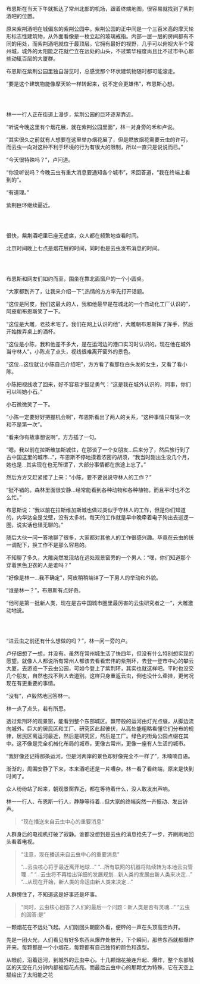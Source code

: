 布恩斯在当天下午就抵达了常州北部的机场，跟着终端地图，很容易就找到了紫荆酒吧的位置。

原来紫荆酒吧在城偏东的紫荆公园中。紫荆公园的正中间是一个三百米高的摩天轮形标志性建筑物，从外面看像是一枚立起的玻璃戒指。内部一层一层的房间都有不同的用处，而紫荆酒吧就位于最顶层。它拥有最好的视野，几乎可以俯视大半个常州城，城外的太阳能之花就伫立在远处的山头，不过繁华程度尚且比不过市中心那些动辄百层的大厦群。

布恩斯在紫荆公园里独自游览时，总感觉那个环状建筑物随时都可能滚走。

“要是这个建筑物能像摩天轮一样转起来，说不定会更雄伟”，布恩斯心想。

<br><br>

林一一行人正在街道上漫步，紫荆公园的巨环逐渐靠近。

“听说今晚这里有个烟花展，就在紫荆公园里面”，林一对身旁的禾和卢说。

“其实很久之前就有人想要在这里举办烟花展了，但是燃放烟花需要云虫的许可，而云虫一向对这种不利于环境的行为有很大的限制，所以一直只是说说而已。”

“今天很特殊吗？”，卢问道。

“你没听说吗？今晚云虫有重大消息要通知各个城市”，禾回答道，“我在终端上看到的”。

“有道理。”

紫荆巨环继续逼近。

<br><br>

很快，紫荆酒吧里已座无虚席，众人都在频繁地查看时间。

北京时间晚上七点是烟花展的时间，同时也是云虫发布消息的时间。

<br><br>

布恩斯和网友们如约而至，围坐在靠北面窗户的一个小圆桌。

“大家都到齐了，让我来介绍一下”,热情的方方率先打开话题。

“这位是阿皮，我们这最大的人，我和他最早是在城北的一个自动化工厂认识的”，阿皮朝布恩斯笑了一下。

“这位是大雕，老技术宅了。我们在网上认识的他”，大雕朝布恩斯挥了挥手，然后开始拨弄桌上的酒杯。

“这位是小陈，我和他差不多大，是在运河边的港口实习时认识的。现在他在城外当守林人”，小陈点了点头，视线很难离开窗外的景色。

“这位...这位就让小陈自己介绍吧”，方方看了看那位白头发的女生，又看了看小陈。

小陈把视线收了回来，好不容易才鼓足勇气：“这是我在城外认识的，同事，你们可以叫她小石。”

小石微微笑了一下。

“小陈一定要好好把握机会啊”，布恩斯看出了两人的关系，“这种事情只有第一次和不是第一次”。

“看来你有故事想说啊”，方方插了一句。

“嗯。我以前在拉斯维加斯城住，在那谈了一个女朋友...后来分了，然后旅行到了古中国这里的城市...”，布恩斯不停地摸着浓密的胡须，“我当时刚出生没几个月，她也是...其实现在也无所谓了，大部分事情都在旅途上忘了。”

然后方方又赶紧接了上来：“小陈，要不要说说守林人的工作？”

“挺不错的。森林里面很安静...经常能看到各种动物和各种植物。而且平时也不怎么忙。”

布恩斯说：“我以前在拉斯维加斯城也做过类似于守林人的工作，但是你们知道的，内华达全是戈壁，没有太多树。每天的工作就是早中晚牵着电子狗出去巡逻一圈，说实话也怪无聊的。”

随后大伙一问一答地聊了很多，大家都对其他人的工作很感兴趣。毕竟在云虫的统一调配下，换工作不是那么容易的。

不知聊了多久，大雕突然发现站在远处观景窗旁的一个男人：“嘿，你们知道那个穿着黑色卫衣的人是谁吗？”

“好像是林一...我不确定”，阿皮稍稍端详了一下男人的举动和外貌。

“谁是林一？”，布恩斯有点好奇。

“他可是第一批新人类，现在是古中国城市圈里最厉害的云虫研究者之一”，大雕激动地说。

<br><br>

“进云虫之前还有什么想做的吗？”，林一问一旁的卢。

卢仔细想了一想，并没有。虽然在常州城生活了快四年，但没有什么特别想实现的愿望。就像人人都说所有常州人都该去看看宏伟的紫荆环，去登一登市中心的攀云大厦，去游览一下云虫公园，可如今登上了紫荆环，其实也就这样吧。平时也没交几个朋友，自然也找不到人去道别。这样只身重返云虫，倒也没什么牵挂，更何况现在有更重要的事情。

“没有”，卢毅然地回答林一。

林一点了点头，若有所思。

透过紫荆环的观景窗，能看到整个东部城区。飘带般的运河由灯光点缀，从脚边流向城外。巨大的居民区和工厂、研究区此起彼伏，从高处能粗略看懂它们分布的规律，居民区离运河最近，然后是研究区，然后是工厂。绿色的街角公园点缀在其中。这不像是完全机械化布局的城市，更像古常州，更像一座有人生活的城市。

“我好像还记得那条运河，但是河两岸的景色却好像完全不一样了”，禾喃喃自语。

渐渐的，周围安静了下来，本来酒吧还是一片嘈杂。林一看了看终端，原来是快到时间了。

众人纷纷站了起来，朝观景窗靠近，都在等待着什么，没人敢发出声响。

林一一行人、布恩斯一行人，静静等待着...但大家的终端突然一齐振动、发出铃声。

>“现在播送来自云虫中心的重要消息”

人群身后的电视机打破了寂静。谁都没想到是云虫的消息抢先了一步，齐刷刷地回头看着电视。

>“注意，现在播送来自云虫中心的重要消息”
>
>“...云虫核心将于最近离开地球...”
>“...所有联网的机器将陆续转为本地云虫管理...”
>“...云虫将不再给出详细的发展规划...新人类的发展由新人类来决定...”
>“...从现在开始，新人类的命运由新人类来决定...”

人群愣住了，不知道这是好事还是坏事。

>“同时，云虫核心回答了人们的最后一个问题：新人类是否有灵魂...”
>“云虫的回答:是”

一颗烟花在不远处飞起。人们刚回头朝窗外看，便砰的一声在头顶高空炸开。

先是一团火光，人们看见有好多东西从爆炸处散开，下个瞬间，那些东西就都爆炸开来。每颗都是一个小烟花，每颗都有自己独特的颜色和造型。

从眼前，沿着运河，到城外的云虫中心。十几颗烟花接连升起、爆炸，整个东部城区的天空在几分钟内都被烟花点亮。而最后云虫中心的那颗尤为特殊，它在天空上描绘出了太阳能之花

